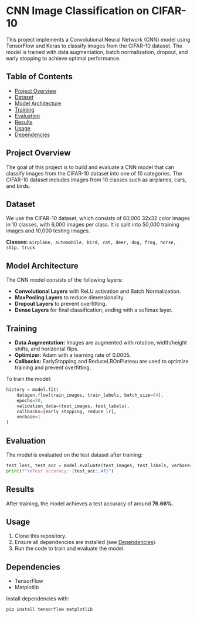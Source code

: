 # CNN Image Classification on CIFAR-10

This project implements a Convolutional Neural Network (CNN) model using TensorFlow and Keras to classify images from the CIFAR-10 dataset. The model is trained with data augmentation, batch normalization, dropout, and early stopping to achieve optimal performance.

## Table of Contents
- [Project Overview](#project-overview)
- [Dataset](#dataset)
- [Model Architecture](#model-architecture)
- [Training](#training)
- [Evaluation](#evaluation)
- [Results](#results)
- [Usage](#usage)
- [Dependencies](#dependencies)

## Project Overview
The goal of this project is to build and evaluate a CNN model that can classify images from the CIFAR-10 dataset into one of 10 categories. The CIFAR-10 dataset includes images from 10 classes such as airplanes, cars, and birds.

## Dataset
We use the CIFAR-10 dataset, which consists of 60,000 32x32 color images in 10 classes, with 6,000 images per class. It is split into 50,000 training images and 10,000 testing images.

**Classes:** `airplane, automobile, bird, cat, deer, dog, frog, horse, ship, truck`

## Model Architecture
The CNN model consists of the following layers:
- **Convolutional Layers** with ReLU activation and Batch Normalization.
- **MaxPooling Layers** to reduce dimensionality.
- **Dropout Layers** to prevent overfitting.
- **Dense Layers** for final classification, ending with a softmax layer.

## Training
- **Data Augmentation:** Images are augmented with rotation, width/height shifts, and horizontal flips.
- **Optimizer:** Adam with a learning rate of 0.0005.
- **Callbacks:** EarlyStopping and ReduceLROnPlateau are used to optimize training and prevent overfitting.

To train the model:
```python
history = model.fit(
    datagen.flow(train_images, train_labels, batch_size=64),
    epochs=50,
    validation_data=(test_images, test_labels),
    callbacks=[early_stopping, reduce_lr],
    verbose=1
)
```

## Evaluation
The model is evaluated on the test dataset after training:
```python
test_loss, test_acc = model.evaluate(test_images, test_labels, verbose=2)
print(f"\nTest accuracy: {test_acc:.4f}")
```

## Results
After training, the model achieves a test accuracy of around **76.66%**.

## Usage
1. Clone this repository.
2. Ensure all dependencies are installed (see [Dependencies](#dependencies)).
3. Run the code to train and evaluate the model.

## Dependencies
- TensorFlow
- Matplotlib

Install dependencies with:
```bash
pip install tensorflow matplotlib
```
